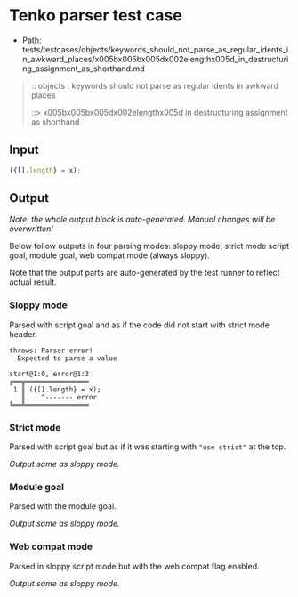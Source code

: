 # Tenko parser test case

- Path: tests/testcases/objects/keywords_should_not_parse_as_regular_idents_in_awkward_places/x005bx005bx005dx002elengthx005d_in_destructuring_assignment_as_shorthand.md

> :: objects : keywords should not parse as regular idents in awkward places
>
> ::> x005bx005bx005dx002elengthx005d in destructuring assignment as shorthand

## Input

`````js
({[].length} = x);
`````

## Output

_Note: the whole output block is auto-generated. Manual changes will be overwritten!_

Below follow outputs in four parsing modes: sloppy mode, strict mode script goal, module goal, web compat mode (always sloppy).

Note that the output parts are auto-generated by the test runner to reflect actual result.

### Sloppy mode

Parsed with script goal and as if the code did not start with strict mode header.

`````
throws: Parser error!
  Expected to parse a value

start@1:0, error@1:3
╔══╦════════════════
 1 ║ ({[].length} = x);
   ║    ^------- error
╚══╩════════════════

`````

### Strict mode

Parsed with script goal but as if it was starting with `"use strict"` at the top.

_Output same as sloppy mode._

### Module goal

Parsed with the module goal.

_Output same as sloppy mode._

### Web compat mode

Parsed in sloppy script mode but with the web compat flag enabled.

_Output same as sloppy mode._
